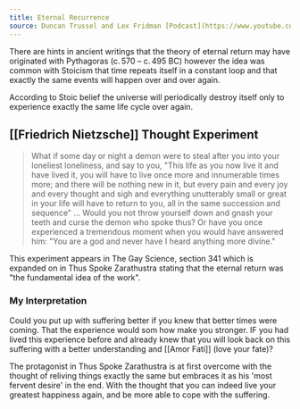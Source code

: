 ```yaml
---
title: Eternal Recurrence
source: Duncan Trussel and Lex Fridman [Podcast](https://www.youtube.com/watch?v=jdIyNMkusLE)
---
```

There are hints in ancient writings that the theory of eternal return may have originated with Pythagoras (c. 570 – c. 495 BC) however the idea was common with Stoicism that time repeats itself in a constant loop and that exactly the same events will happen over and over again.

According to Stoic belief the universe will periodically destroy itself only to experience exactly the same life cycle over again. 

## [[Friedrich Nietzsche]] Thought Experiment

> What if some day or night a demon were to steal after you into your loneliest loneliness, and say to you, "This life as you now live it and have lived it, you will have to live once more and innumerable times more; and there will be nothing new in it, but every pain and every joy and every thought and sigh and everything unutterably small or great in your life will have to return to you, all in the same succession and sequence" ... Would you not throw yourself down and gnash your teeth and curse the demon who spoke thus? Or have you once experienced a tremendous moment when you would have answered him: "You are a god and never have I heard anything more divine."

This experiment appears in The Gay Science, section 341 which is expanded on in Thus Spoke Zarathustra stating that the eternal return was "the fundamental idea of the work".

### My Interpretation
Could you put up with suffering better if you knew that better times were coming. That the experience would som how make you stronger. IF you had lived this experience before and already knew that you will look back on this suffering with a better understanding and [[Amor Fati]] (love your fate)?

The protagonist in Thus Spoke Zarathustra is at first overcome with the thought of reliving things exactly the same but embraces it as his 'most fervent desire' in the end. With the thought that you can indeed live your greatest happiness again, and be more able to cope with the suffering. 